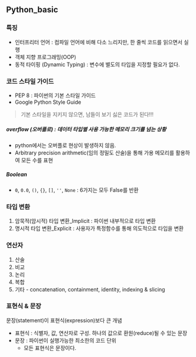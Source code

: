 ## Python_basic



### 특징

- 인터프리터 언어 : 컴파일 언어에 비해 다소 느리지만, 한 줄씩 코드를 읽으면서 실행
- 객체 지향 프로그래밍(OOP)
- 동적 타이핑 (Dynamic Typing) : 변수에 별도의 타입을 지정할 필요가 없다.



### 코드 스타일 가이드

- PEP 8 : 파이썬의 기본 스타일 가이드
- Google Python Style Guide

> 기본 스타일을 지키지 않으면, 남들이 보기 싫은 코드가 된다!!!





##### overflow (오버플로) : 데이터 타입별 사용 가능한 메모리 크기를 넘는 상황

- python에서는 오버플로 현상이 발생하지 않음.
- Arbitrary precision arithmetic(임의 정밀도 산술)을 통해 가용 메모리를 활용하여 모든 수를 표현



##### Boolean

- `0`, `0.0`, `()`, `{}`, `[]`, `''`, `None`  : 6가지는 모두 False를 반환





### 타입 변환

1. 암묵적(암시적) 타입 변환_Implicit : 파이썬 내부적으로 타입 변환
2. 명시적 타입 변환_Explicit : 사용자가 특정함수를 통해 의도적으로 타입을 변환



### 연산자

1. 산술
2. 비교
3. 논리
4. 복합
5. 기타 - concatenation, containment, identity, indexing & slicing



### 표현식 & 문장

문장(statement)이 표현식(expression)보다 큰 개념

- 표현식 : 식별자, 값, 연산자로 구성. 하나의 값으로 환원(reduce)될 수 있는 문장
- 문장 : 파이썬이 실행가능한 최소한의 코드 단위
  - 모든 표현식은 문장이다.





